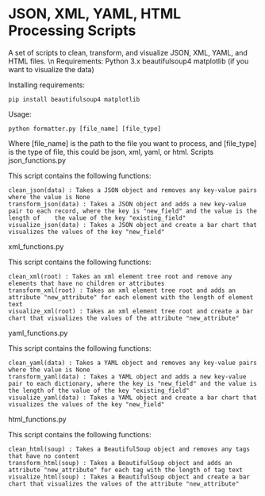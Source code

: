 <h1>JSON, XML, YAML, HTML Processing Scripts</h1>

A set of scripts to clean, transform, and visualize JSON, XML, YAML, and HTML files. \n
Requirements:
Python 3.x
beautifulsoup4
matplotlib (if you want to visualize the data)

Installing requirements:

    pip install beautifulsoup4 matplotlib

Usage:

    python formatter.py [file_name] [file_type]

Where [file_name] is the path to the file you want to process, and [file_type] is the type of file, this could be json, xml, yaml, or html.
Scripts
json_functions.py

This script contains the following functions:

    clean_json(data) : Takes a JSON object and removes any key-value pairs where the value is None
    transform_json(data) : Takes a JSON object and adds a new key-value pair to each record, where the key is "new_field" and the value is the length of    the value of the key "existing_field"
    visualize_json(data) : Takes a JSON object and create a bar chart that visualizes the values of the key "new_field"

xml_functions.py

This script contains the following functions:

    clean_xml(root) : Takes an xml element tree root and remove any elements that have no children or attributes
    transform_xml(root) : Takes an xml element tree root and adds an attribute "new_attribute" for each element with the length of element text
    visualize_xml(root) : Takes an xml element tree root and create a bar chart that visualizes the values of the attribute "new_attribute"

yaml_functions.py

This script contains the following functions:

    clean_yaml(data) : Takes a YAML object and removes any key-value pairs where the value is None
    transform_yaml(data) : Takes a YAML object and adds a new key-value pair to each dictionary, where the key is "new_field" and the value is the length of the value of the key "existing_field"
    visualize_yaml(data) : Takes a YAML object and create a bar chart that visualizes the values of the key "new_field"

html_functions.py

This script contains the following functions:

    clean_html(soup) : Takes a BeautifulSoup object and removes any tags that have no content
    transform_html(soup) : Takes a BeautifulSoup object and adds an attribute "new_attribute" for each tag with the length of tag text
    visualize_html(soup) : Takes a BeautifulSoup object and create a bar chart that visualizes the values of the attribute "new_attribute"
